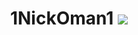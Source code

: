<h1 align="center">
    <b>1NickOman1</b>
    <img src="vhttps://avatars.githubusercontent.com/u/74034273?v=4">
</h1>